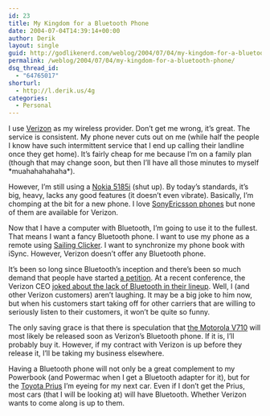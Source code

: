 ```yaml
---
id: 23
title: My Kingdom for a Bluetooth Phone
date: 2004-07-04T14:39:14+00:00
author: Derik
layout: single
guid: http://godlikenerd.com/weblog/2004/07/04/my-kingdom-for-a-bluetooth-phone/
permalink: /weblog/2004/07/04/my-kingdom-for-a-bluetooth-phone/
dsq_thread_id:
  - "64765017"
shorturl:
  - http://l.derik.us/4g
categories:
  - Personal
---
```

I use [Verizon](http://www.verizonwireless.com) as my wireless provider. Don&#8217;t get me wrong, it&#8217;s great. The service is consistent. My phone never cuts out on me (while half the people I know have such intermittent service that I end up calling their landline once they get home). It&#8217;s fairly cheap for me because I&#8217;m on a family plan (though that may change soon, but then I&#8217;ll have all those minutes to myself \*muahahahahaha\*).

However, I&#8217;m still using a [Nokia 5185i](http://www.nokiausa.com/phones/5185i) (shut up). By today&#8217;s standards, it&#8217;s big, heavy, lacks any good features (it doesn&#8217;t even vibrate). Basically, I&#8217;m chomping at the bit for a new phone. I love [SonyEricsson phones](http://www.sonyericsson.com) but none of them are available for Verizon.

Now that I have a computer with Bluetooth, I&#8217;m going to use it to the fullest. That means I want a fancy Bluetooth phone. I want to use my phone as a remote using [Sailing Clicker](http://homepage.mac.com/jonassalling/Shareware/Clicker/). I want to synchronize my phone book with iSync. However, Verizon doesn&#8217;t offer any Bluetooth phone.

It&#8217;s been so long since Bluetooth&#8217;s inception and there&#8217;s been so much demand that people have started [a petition](http://www.petitiononline.com/ver123/petition.html). At a recent conference, the Verizon CEO [joked about the lack of Bluetooth in their lineup](http://www.mobiletracker.net/archives/2004/06/08/verizon_wireles.php). Well, I (and other Verizon customers) aren&#8217;t laughing. It may be a big joke to him now, but when his customers start taking off for other carriers that are willing to seriously listen to their customers, it won&#8217;t be quite so funny.

The only saving grace is that there is speculation that [the Motorola V710](http://www.mobiletracker.net/archives/2004/02/13/fcc_approves_mo.php) will most likely be released soon as Verizon&#8217;s Bluetooth phone. If it is, I&#8217;ll probably buy it. However, if my contract with Verizon is up before they release it, I&#8217;ll be taking my business elsewhere.

Having a Bluetooth phone will not only be a great complement to my Powerbook (and Powermac when I get a Bluetooth adapter for it), but for the [Toyota Prius](http://www.toyota.com/prius/) I&#8217;m eyeing for my next car. Even if I don&#8217;t get the Prius, most cars (that I will be looking at) will have Bluetooth. Whether Verizon wants to come along is up to them.